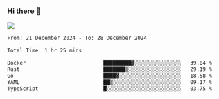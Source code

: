 ### Hi there 👋️

![](https://komarev.com/ghpvc/?username=Loner1024)

<!--START_SECTION:waka-->

```txt
From: 21 December 2024 - To: 28 December 2024

Total Time: 1 hr 25 mins

Docker                         █████████▓░░░░░░░░░░░░░░░   39.04 %
Rust                           ███████▒░░░░░░░░░░░░░░░░░   29.19 %
Go                             ████▓░░░░░░░░░░░░░░░░░░░░   18.58 %
YAML                           ██▒░░░░░░░░░░░░░░░░░░░░░░   09.17 %
TypeScript                     █░░░░░░░░░░░░░░░░░░░░░░░░   03.75 %
```

<!--END_SECTION:waka-->



